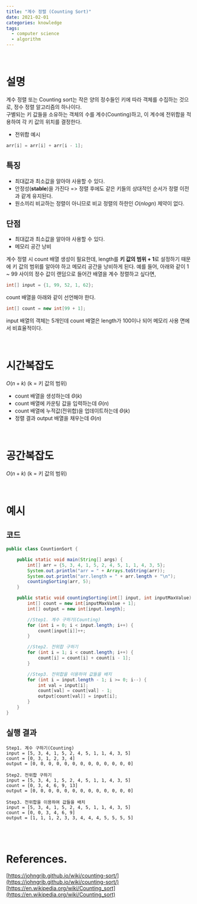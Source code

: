 ```yaml
---
title: "계수 정렬 (Counting Sort)"
date: 2021-02-01
categories: knowledge
tags:
  - computer science
  - algorithm
---
```

<br>

# 설명

계수 정렬 또는 Counting sort는 작은 양의 정수들인 키에 따라 객체를 수집하는 것으로, 정수 정렬 알고리즘의 하나이다.  
구별되는 키 값들을 소유하는 객체의 수를 계수(Counting)하고, 이 계수에 전위합을 적용하여 각 키 값의 위치를 결정한다.

- 전위합 예시
```java
arr[i] = arr[i] + arr[i - 1];
```

## 특징

- 최대값과 최소값을 알아야 사용할 수 있다.
- 안정성(**stable**)을 가진다 => 정렬 후에도 같은 키들의 상대적인 순서가 정렬 이전과 같게 유지된다.
- 원소끼리 비교하는 정렬이 아니므로 비교 정렬의 하한인 $O(nlogn)$ 제약이 없다.

## 단점

- 최대값과 최소값을 알아야 사용할 수 있다.
- 메모리 공간 낭비

계수 정렬 시 count 배열 생성이 필요한데, length를 **키 값의 범위 + 1**로 설정하기 때문에 키 값의 범위를 알아야 하고 메모리 공간을 낭비하게 된다.
예를 들어, 아래와 같이 1 ~ 99 사이의 정수 값이 랜덤으로 들어간 배열을 계수 정렬하고 싶다면, 
```java
int[] input = {1, 99, 52, 1, 62};
```
count 배열을 아래와 같이 선언해야 한다.
```java
int[] count = new int[99 + 1];
```
input 배열의 객체는 5개인데 count 배열은 length가 100이나 되어 메모리 사용 면에서 비효율적이다.

<br>

# 시간복잡도

$O(n + k)$ (k = 키 값의 범위)
- count 배열을 생성하는데 $Θ(k)$
- count 배열에 카운팅 값을 입력하는데 $Θ(n)$
- count 배열에 누적값(전위합)을 업데이트하는데 $Θ(k)$
- 정렬 결과 output 배열을 채우는데 $Θ(n)$

<br>

# 공간복잡도

$O(n + k)$ (k = 키 값의 범위)

<br>

# 예시

## 코드

```java
public class CountionSort {

    public static void main(String[] args) {
        int[] arr = {5, 3, 4, 1, 5, 2, 4, 5, 1, 1, 4, 3, 5};
        System.out.println("arr = " + Arrays.toString(arr));
        System.out.println("arr.length = " + arr.length + "\n");
        countingSorting(arr, 5);
    }

    public static void countingSorting(int[] input, int inputMaxValue) {
        int[] count = new int[inputMaxValue + 1];
        int[] output = new int[input.length];

        //Step1. 계수 구하기(Counting)
        for (int i = 0; i < input.length; i++) {
            count[input[i]]++;
        }

        //Step2. 전위합 구하기
        for (int i = 1; i < count.length; i++) {
            count[i] = count[i] + count[i - 1];
        }

        //Step3. 전위합을 이용하여 값들을 배치
        for (int i = input.length - 1; i >= 0; i--) {
            int val = input[i];
            count[val] = count[val] - 1;
            output[count[val]] = input[i];
        }
    }
}
```

## 실행 결과
```
Step1. 계수 구하기(Counting)
input = [5, 3, 4, 1, 5, 2, 4, 5, 1, 1, 4, 3, 5]
count = [0, 3, 1, 2, 3, 4]
output = [0, 0, 0, 0, 0, 0, 0, 0, 0, 0, 0, 0, 0]

Step2. 전위합 구하기
input = [5, 3, 4, 1, 5, 2, 4, 5, 1, 1, 4, 3, 5]
count = [0, 3, 4, 6, 9, 13]
output = [0, 0, 0, 0, 0, 0, 0, 0, 0, 0, 0, 0, 0]

Step3. 전위합을 이용하여 값들을 배치
input = [5, 3, 4, 1, 5, 2, 4, 5, 1, 1, 4, 3, 5]
count = [0, 0, 3, 4, 6, 9]
output = [1, 1, 1, 2, 3, 3, 4, 4, 4, 5, 5, 5, 5]
```

<br>
<br>

# References.

[https://johngrib.github.io/wiki/counting-sort/](https://johngrib.github.io/wiki/counting-sort/)
[https://en.wikipedia.org/wiki/Counting_sort](https://en.wikipedia.org/wiki/Counting_sort)